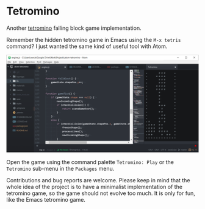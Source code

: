 # Tetromino

Another [tetromino](tetromino-wikipedia) falling block game implementation.

Remember the hidden tetromino game in Emacs using the `M-x tetris` command? I just wanted the same kind of useful tool with Atom.

![Screenshot1](materials/screenshot1.png)

Open the game using the command palette `Tetromino: Play` or the `Tetromino` sub-menu in the `Packages` menu.

Contributions and bug reports are welcome. Please keep in mind that the whole idea of the project is to have a minimalist implementation of the tetromino game, so the game should not evolve too much. It is only for fun, like the Emacs tetromino game.

[tetromino-wikipedia]: https://en.wikipedia.org/wiki/Tetromino
